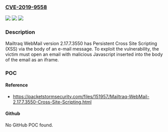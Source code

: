 ### [CVE-2019-9558](https://cve.mitre.org/cgi-bin/cvename.cgi?name=CVE-2019-9558)
![](https://img.shields.io/static/v1?label=Product&message=n%2Fa&color=blue)
![](https://img.shields.io/static/v1?label=Version&message=n%2Fa&color=blue)
![](https://img.shields.io/static/v1?label=Vulnerability&message=n%2Fa&color=brighgreen)

### Description

Mailtraq WebMail version 2.17.7.3550 has Persistent Cross Site Scripting (XSS) via the body of an e-mail message. To exploit the vulnerability, the victim must open an email with malicious Javascript inserted into the body of the email as an iframe.

### POC

#### Reference
- https://packetstormsecurity.com/files/151957/Mailtraq-WebMail-2.17.7.3550-Cross-Site-Scripting.html

#### Github
No GitHub POC found.

